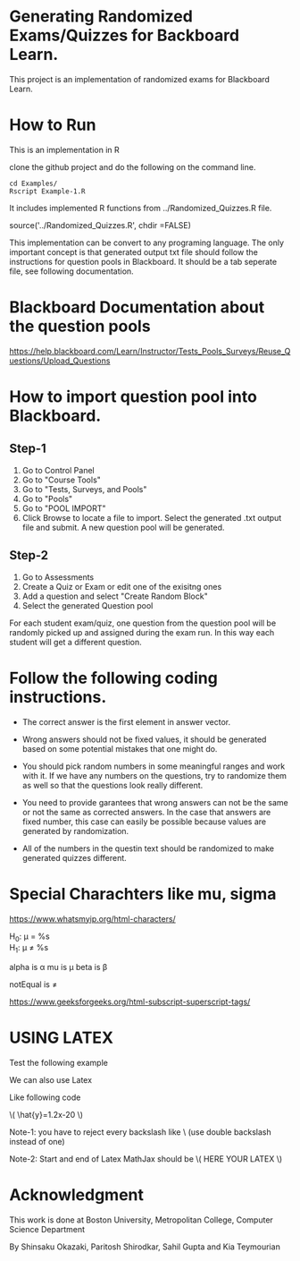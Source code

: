 # Generating Randomized Exams/Quizzes for Backboard Learn. 

This project is an implementation of randomized exams for Blackboard Learn. 

# How to Run 
This is an implementation in R

clone the github project and do the following on the command line. 

```
cd Examples/
Rscript Example-1.R
```

It includes implemented R functions from  ../Randomized_Quizzes.R file. 

source('../Randomized_Quizzes.R',  chdir =FALSE)


This implementation can be convert to any programing language. The only important concept is that generated output txt file 
should follow the instructions for question pools in Blackboard. It should be a tab seperate file, see following documentation.  


# Blackboard Documentation about the question pools 

https://help.blackboard.com/Learn/Instructor/Tests_Pools_Surveys/Reuse_Questions/Upload_Questions


# How to import question pool into Blackboard. 

## Step-1

1. Go to Control Panel 
2. Go to "Course Tools"
3. Go to "Tests, Surveys, and Pools"
4. Go to "Pools"
5. Go to "POOL IMPORT"
6. Click Browse to locate a file to import. Select the generated .txt output file and submit. 
A new question pool will be generated. 

## Step-2 

1. Go to Assessments
2. Create a Quiz or Exam or edit one of the exisitng ones 
3. Add a question and select "Create Random Block"
4. Select the generated Question pool 

For each student exam/quiz, one question from the question pool will be randomly picked up and assigned during the exam run. 
In this way each student will get a different question.  



# Follow the following coding instructions. 

* The correct answer is the first element in answer vector. 

* Wrong answers should not be fixed values, it should be generated based on some potential mistakes that one might do.

* You should pick random numbers in some meaningful ranges and work with it. If we have any numbers on the questions, try to randomize them as well so that the questions look really different.

* You need to provide garantees that wrong answers can not be the same or not the same as corrected answers. In the case that answers are fixed number, this case can easily be possible because values are generated by randomization. 

* All of the numbers in the questin text should be randomized to make generated quizzes different. 


# Special Charachters like mu, sigma 

https://www.whatsmyip.org/html-characters/

H<sub>0</sub>: &mu; = %s <br> H<sub>1</sub>: &mu; &ne; %s  <br>

alpha is  &alpha; 
mu    is  &mu; 
beta  is &beta; 

notEqual is &ne; 

https://www.geeksforgeeks.org/html-subscript-superscript-tags/


# USING LATEX 
Test the following example 



We can also use Latex 


Like following code 

\\( \\hat{y}=1.2x-20 \\) 

<script src=\"https://cdn.mathjax.org/mathjax/latest/MathJax.js?config=TeX-AMS-MML_HTMLorMML\" type=\"text/javascript\"></script>

Note-1: you have to reject every backslash like \\ (use double backslash instead of one)

Note-2: Start and end of Latex MathJax should be \\(   HERE YOUR LATEX \\) 


# Acknowledgment 
This work is done at Boston University, Metropolitan College, Computer Science Department 

By Shinsaku Okazaki, Paritosh Shirodkar, Sahil Gupta and Kia Teymourian 


